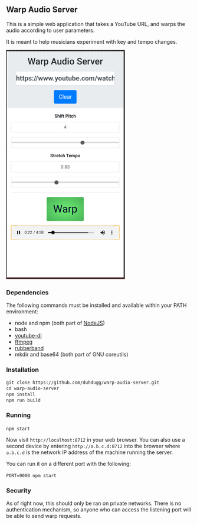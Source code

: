 ## Warp Audio Server

This is a simple web application that takes a YouTube URL, and warps the audio according to user parameters.

It is meant to help musicians experiment with key and tempo changes.

![Screenshot](./screenshot.png)

### Dependencies

The following commands must be installed and available within your PATH environment:

- node and npm (both part of [NodeJS](https://nodejs.org/))
- bash
- [youtube-dl](https://github.com/ytdl-org/youtube-dl)
- [ffmpeg](https://ffmpeg.org/)
- [rubberband](https://github.com/breakfastquay/rubberband)
- mkdir and base64 (both part of GNU coreutils)

### Installation

```
git clone https://github.com/duhdugg/warp-audio-server.git
cd warp-audio-server
npm install
npm run build
```

### Running

`npm start`

Now visit `http://localhost:8712` in your web browser. You can also use a second device by entering `http://a.b.c.d:8712` into the browser where `a.b.c.d` is the network IP address of the machine running the server.

You can run it on a different port with the following:

`PORT=9000 npm start`

### Security

As of right now, this should only be ran on private networks. There is no authentication mechanism, so anyone who can access the listening port will be able to send warp requests.
